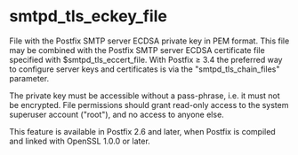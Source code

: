 # smtpd_tls_eckey_file 

 File with the Postfix SMTP server ECDSA private key in PEM format.
This file may be combined with the Postfix SMTP server ECDSA certificate
file specified with $smtpd_tls_eccert_file.  With Postfix &ge; 3.4 the
preferred way to configure server keys and certificates is via the
"smtpd_tls_chain_files" parameter. 

 The private key must be accessible without a pass-phrase, i.e. it
must not be encrypted. File permissions should grant read-only
access to the system superuser account ("root"), and no access
to anyone else. 

 This feature is available in Postfix 2.6 and later, when Postfix is
compiled and linked with OpenSSL 1.0.0 or later. 


